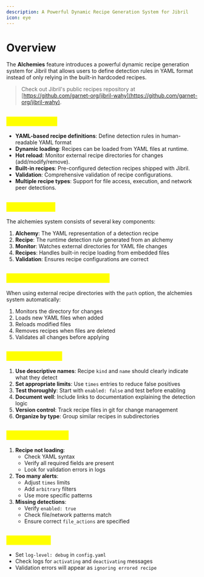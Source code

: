 ```yaml
---
description: A Powerful Dynamic Recipe Generation System for Jibril
icon: eye
---
```


# Overview

The **Alchemies** feature introduces a powerful dynamic recipe generation system for Jibril that allows users to define detection rules in YAML format instead of only relying in the built-in hardcoded recipes.

> Check out Jibril's public recipes repository at [https://github.com/garnet-org/jibril-wahy](https://github.com/garnet-org/jibril-wahy).

## <mark style="color:yellow;">Key Features</mark>

* **YAML-based recipe definitions**: Define detection rules in human-readable YAML format
* **Dynamic loading**: Recipes can be loaded from YAML files at runtime.
* **Hot reload**: Monitor external recipe directories for changes (add/modify/remove).
* **Built-in recipes**: Pre-configured detection recipes shipped with Jibril.
* **Validation**: Comprehensive validation of recipe configurations.
* **Multiple recipe types**: Support for file access, execution, and network peer detections.

## <mark style="color:yellow;">Architecture</mark>

The alchemies system consists of several key components:

1. **Alchemy**: The YAML representation of a detection recipe
2. **Recipe**: The runtime detection rule generated from an alchemy
3. **Monitor**: Watches external directories for YAML file changes
4. **Recipes**: Handles built-in recipe loading from embedded files
5. **Validation**: Ensures recipe configurations are correct

## <mark style="color:yellow;">Monitoring and Hot Reload</mark>

When using external recipe directories with the `path` option, the alchemies system automatically:

1. Monitors the directory for changes
2. Loads new YAML files when added
3. Reloads modified files
4. Removes recipes when files are deleted
5. Validates all changes before applying

## <mark style="color:yellow;">Best Practices</mark>

1. **Use descriptive names**: Recipe `kind` and `name` should clearly indicate what they detect
2. **Set appropriate limits**: Use `times` entries to reduce false positives
3. **Test thoroughly**: Start with `enabled: false` and test before enabling
4. **Document well**: Include links to documentation explaining the detection logic
5. **Version control**: Track recipe files in git for change management
6. **Organize by type**: Group similar recipes in subdirectories

## <mark style="color:yellow;">Common Issues</mark>

1. **Recipe not loading**:
   * Check YAML syntax
   * Verify all required fields are present
   * Look for validation errors in logs
2. **Too many alerts**:
   * Adjust `times` limits
   * Add `arbitrary` filters
   * Use more specific patterns
3. **Missing detections**:
   * Verify `enabled: true`
   * Check file/network patterns match
   * Ensure correct `file_actions` are specified

## <mark style="color:yellow;">Debug Tips</mark>

* Set `log-level: debug` in `config.yaml`
* Check logs for `activating` and `deactivating` messages
* Validation errors will appear as `ignoring errored recipe`
